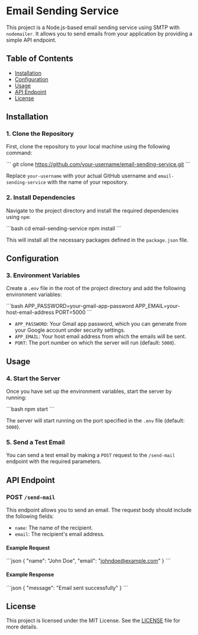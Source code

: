 
# Email Sending Service

This project is a Node.js-based email sending service using SMTP with `nodemailer`. It allows you to send emails from your application by providing a simple API endpoint.

## Table of Contents
- [Installation](#installation)
- [Configuration](#configuration)
- [Usage](#usage)
- [API Endpoint](#api-endpoint)
- [License](#license)

## Installation

### 1. Clone the Repository

First, clone the repository to your local machine using the following command:

\`\`\`
git clone https://github.com/your-username/email-sending-service.git
\`\`\`

Replace `your-username` with your actual GitHub username and `email-sending-service` with the name of your repository.

### 2. Install Dependencies

Navigate to the project directory and install the required dependencies using `npm`:

\`\`\`bash
cd email-sending-service
npm install
\`\`\`

This will install all the necessary packages defined in the `package.json` file.

## Configuration

### 3. Environment Variables

Create a `.env` file in the root of the project directory and add the following environment variables:

\`\`\`bash
APP_PASSWORD=your-gmail-app-password
APP_EMAIL=your-host-email-address
PORT=5000
\`\`\`

- `APP_PASSWORD`: Your Gmail app password, which you can generate from your Google account under security settings.
- `APP_EMAIL`: Your host email address from which the emails will be sent.
- `PORT`: The port number on which the server will run (default: `5000`).

## Usage

### 4. Start the Server

Once you have set up the environment variables, start the server by running:

\`\`\`bash
npm start
\`\`\`

The server will start running on the port specified in the `.env` file (default: `5000`).

### 5. Send a Test Email

You can send a test email by making a `POST` request to the `/send-mail` endpoint with the required parameters.

## API Endpoint

### POST `/send-mail`

This endpoint allows you to send an email. The request body should include the following fields:

- `name`: The name of the recipient.
- `email`: The recipient's email address.

#### Example Request

\`\`\`json
{
  "name": "John Doe",
  "email": "johndoe@example.com"
}
\`\`\`

#### Example Response

\`\`\`json
{
  "message": "Email sent successfully"
}
\`\`\`

## License

This project is licensed under the MIT License. See the [LICENSE](LICENSE) file for more details.
